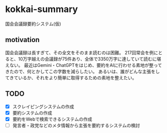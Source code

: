 # kokkai-summary

国会会議録要約システム(仮)

## motivation

国会会議録は長すぎて、その全文をそのまま読むのは困難。
217回常会を例にとると、10万字越えの会議録が75件あり、全体で3350万字に達していて読むに堪えない。
最近はGemini・ChatGPTをはじめ、要約をAIに行わせる素地が整ってきたので、何とかしてこの字数を減らしたい。
あるいは、誰がどんな主張をしてきているか、それをより簡単に取得するための素地を整えたい。

## TODO

- [x] スクレイピングシステムの作成
- [x] 要約システムの作成
- [x] 要約をWebで検索できるシステムの作成
- [ ] 発言者・政党などのメタ情報から主張を要約するシステムの検討